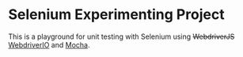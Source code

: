 # Selenium Experimenting Project
This is a playground for unit testing with Selenium using ~~WebdriverJS~~ [WebdriverIO](http://webdriver.io/) and [Mocha](http://visionmedia.github.io/mocha/).
